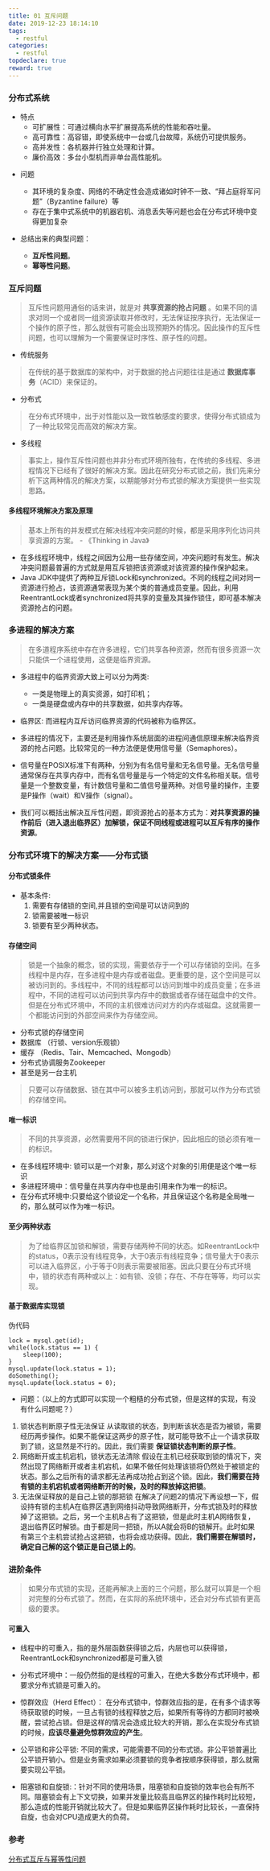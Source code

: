 ```yaml
---
title: 01 互斥问题
date: 2019-12-23 18:14:10
tags:
  - restful
categories:
  - restful
topdeclare: true
reward: true
---
```

### 分布式系统
- 特点
  - 可扩展性：可通过横向水平扩展提高系统的性能和吞吐量。
  - 高可靠性：高容错，即使系统中一台或几台故障，系统仍可提供服务。
  - 高并发性：各机器并行独立处理和计算。
  - 廉价高效：多台小型机而非单台高性能机。

<!--more-->
- 问题
  - 其环境的复杂度、网络的不确定性会造成诸如时钟不一致、“拜占庭将军问题”（Byzantine failure）等
  - 存在于集中式系统中的机器宕机、消息丢失等问题也会在分布式环境中变得更加复杂

- 总结出来的典型问题：
  - __互斥性问题__。
  - __幂等性问题__。

### 互斥问题
> 互斥性问题用通俗的话来讲，就是对 __共享资源的抢占问题__ 。如果不同的请求对同一个或者同一组资源读取并修改时，无法保证按序执行，无法保证一个操作的原子性，那么就很有可能会出现预期外的情况。因此操作的互斥性问题，也可以理解为一个需要保证时序性、原子性的问题。  

- 传统服务
> 在传统的基于数据库的架构中，对于数据的抢占问题往往是通过 __数据库事务__（ACID）来保证的。

- 分布式
> 在分布式环境中，出于对性能以及一致性敏感度的要求，使得分布式锁成为了一种比较常见而高效的解决方案。

- 多线程
> 事实上，操作互斥性问题也并非分布式环境所独有，在传统的多线程、多进程情况下已经有了很好的解决方案。因此在研究分布式锁之前，我们先来分析下这两种情况的解决方案，以期能够对分布式锁的解决方案提供一些实现思路。

#### 多线程环境解决方案及原理
> 基本上所有的并发模式在解决线程冲突问题的时候，都是采用序列化访问共享资源的方案。 - 《Thinking in Java》

- 在多线程环境中，线程之间因为公用一些存储空间，冲突问题时有发生。解决冲突问题最普遍的方式就是用互斥锁把该资源或对该资源的操作保护起来。
- Java JDK中提供了两种互斥锁Lock和synchronized。不同的线程之间对同一资源进行抢占，该资源通常表现为某个类的普通成员变量。因此，利用ReentrantLock或者synchronized将共享的变量及其操作锁住，即可基本解决资源抢占的问题。

### 多进程的解决方案
> 在多道程序系统中存在许多进程，它们共享各种资源，然而有很多资源一次只能供一个进程使用，这便是临界资源。

- 多进程中的临界资源大致上可以分为两类:
  - 一类是物理上的真实资源，如打印机；
  - 一类是硬盘或内存中的共享数据，如共享内存等。

- 临界区: 而进程内互斥访问临界资源的代码被称为临界区。
- 多进程的情况下，主要还是利用操作系统层面的进程间通信原理来解决临界资源的抢占问题。比较常见的一种方法便是使用信号量（Semaphores）。

- 信号量在POSIX标准下有两种，分别为有名信号量和无名信号量。无名信号量通常保存在共享内存中，而有名信号量是与一个特定的文件名称相关联。信号量是一个整数变量，有计数信号量和二值信号量两种。对信号量的操作，主要是P操作（wait）和V操作（signal）。

- 我们可以概括出解决互斥性问题，即资源抢占的基本方式为：__对共享资源的操作前后（进入退出临界区）加解锁，保证不同线程或进程可以互斥有序的操作资源__。

### 分布式环境下的解决方案——分布式锁

#### 分布式锁条件
- 基本条件:
  1. 需要有存储锁的空间,并且锁的空间是可以访问到的
  2. 锁需要被唯一标识
  3. 锁要有至少两种状态。

#### 存储空间
> 锁是一个抽象的概念，锁的实现，需要依存于一个可以存储锁的空间。在多线程中是内存，在多进程中是内存或者磁盘。更重要的是，这个空间是可以被访问到的。多线程中，不同的线程都可以访问到堆中的成员变量；在多进程中，不同的进程可以访问到共享内存中的数据或者存储在磁盘中的文件。但是在分布式环境中，不同的主机很难访问对方的内存或磁盘。这就需要一个都能访问到的外部空间来作为存储空间。

- 分布式锁的存储空间
 - 数据库 （行锁、version乐观锁）
 - 缓存 （Redis、Tair、Memcached、Mongodb）
 - 分布式协调服务Zookeeper
 - 甚至是另一台主机

> 只要可以存储数据、锁在其中可以被多主机访问到，那就可以作为分布式锁的存储空间。

#### 唯一标识
> 不同的共享资源，必然需要用不同的锁进行保护，因此相应的锁必须有唯一的标识。

- 在多线程环境中: 锁可以是一个对象，那么对这个对象的引用便是这个唯一标识
- 多进程环境中：信号量在共享内存中也是由引用来作为唯一的标识。
- 在分布式环境中:只要给这个锁设定一个名称，并且保证这个名称是全局唯一的，那么就可以作为唯一标识。

#### 至少两种状态
> 为了给临界区加锁和解锁，需要存储两种不同的状态。如ReentrantLock中的status，0表示没有线程竞争，大于0表示有线程竞争；信号量大于0表示可以进入临界区，小于等于0则表示需要被阻塞。因此只要在分布式环境中，锁的状态有两种或以上：如有锁、没锁；存在、不存在等等，均可以实现。

#### 基于数据库实现锁
伪代码
```
lock = mysql.get(id);
while(lock.status == 1) {
    sleep(100);
}
mysql.update(lock.status = 1);
doSomething();
mysql.update(lock.status = 0);
```
- 问题：（以上的方式即可以实现一个粗糙的分布式锁，但是这样的实现，有没有什么问题呢？）
1. 锁状态判断原子性无法保证 从读取锁的状态，到判断该状态是否为被锁，需要经历两步操作。如果不能保证这两步的原子性，就可能导致不止一个请求获取到了锁，这显然是不行的。因此，我们需要 __保证锁状态判断的原子性__。
2. 网络断开或主机宕机，锁状态无法清除 假设在主机已经获取到锁的情况下，突然出现了网络断开或者主机宕机，如果不做任何处理该锁将仍然处于被锁定的状态。那么之后所有的请求都无法再成功抢占到这个锁。因此，__我们需要在持有锁的主机宕机或者网络断开的时候，及时的释放掉这把锁__。
3. 无法保证释放的是自己上锁的那把锁 在解决了问题2的情况下再设想一下，假设持有锁的主机A在临界区遇到网络抖动导致网络断开，分布式锁及时的释放掉了这把锁。之后，另一个主机B占有了这把锁，但是此时主机A网络恢复，退出临界区时解锁。由于都是同一把锁，所以A就会将B的锁解开。此时如果有第三个主机尝试抢占这把锁，也将会成功获得。因此，__我们需要在解锁时，确定自己解的这个锁正是自己锁上的__。

### 进阶条件
> 如果分布式锁的实现，还能再解决上面的三个问题，那么就可以算是一个相对完整的分布式锁了。然而，在实际的系统环境中，还会对分布式锁有更高级的要求。

#### 可重入
  - 线程中的可重入，指的是外层函数获得锁之后，内层也可以获得锁，ReentrantLock和synchronized都是可重入锁
  - 分布式环境中：一般仍然指的是线程的可重入，在绝大多数分布式环境中，都要求分布式锁是可重入的。
  - 惊群效应（Herd Effect）：
  在分布式锁中，惊群效应指的是，在有多个请求等待获取锁的时候，一旦占有锁的线程释放之后，如果所有等待的方都同时被唤醒，尝试抢占锁。但是这样的情况会造成比较大的开销，那么在实现分布式锁的时候，__应该尽量避免惊群效应的产生__。

  - 公平锁和非公平锁: 不同的需求，可能需要不同的分布式锁。非公平锁普遍比公平锁开销小。但是业务需求如果必须要锁的竞争者按顺序获得锁，那么就需要实现公平锁。
  - 阻塞锁和自旋锁:：针对不同的使用场景，阻塞锁和自旋锁的效率也会有所不同。阻塞锁会有上下文切换，如果并发量比较高且临界区的操作耗时比较短，那么造成的性能开销就比较大了。但是如果临界区操作耗时比较长，一直保持自旋，也会对CPU造成更大的负荷。


### 参考

[分布式互斥与幂等性问题](https://tech.meituan.com/2016/09/29/distributed-system-mutually-exclusive-idempotence-cerberus-gtis.html)

